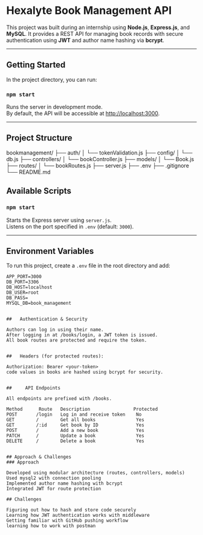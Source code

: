 #  Hexalyte Book Management API

This project was built during an internship using **Node.js**, **Express.js**, and **MySQL**. It provides a REST API for managing book records with secure authentication using **JWT** and author name hashing via **bcrypt**.

---

##  Getting Started

In the project directory, you can run:

### `npm start`

Runs the server in development mode.\
By default, the API will be accessible at [http://localhost:3000](http://localhost:3000).


---

##  Project Structure

bookmanagement/
├── auth/ 
│ └── tokenValidation.js
├── config/ 
│ └── db.js
├── controllers/ 
│ └── bookController.js
├── models/ 
│ └── Book.js
├── routes/ 
│ └── bookRoutes.js
├── server.js 
├── .env 
├── .gitignore
└── README.md

##  Available Scripts

### `npm start`

Starts the Express server using `server.js`.\
Listens on the port specified in `.env` (default: `3000`).

---

##  Environment Variables

To run this project, create a `.env` file in the root directory and add:

```env
APP_PORT=3000
DB_PORT=3306
DB_HOST=localhost
DB_USER=root
DB_PASS=
MYSQL_DB=book_management


##   Authentication & Security

Authors can log in using their name.
After logging in at /books/login, a JWT token is issued.
All book routes are protected and require the token.


##   Headers (for protected routes):

Authorization: Bearer <your-token>
code values in books are hashed using bcrypt for security.


##     API Endpoints

All endpoints are prefixed with /books.

Method	    Route	Description	               Protected
POST	   /login	Log in and receive token	No
GET	       /	    Get all books	            Yes
GET	       /:id	    Get book by ID	            Yes
POST	   /	    Add a new book	            Yes
PATCH	   /	    Update a book	            Yes
DELETE	   /	    Delete a book	            Yes


## Approach & Challenges
### Approach

Developed using modular architecture (routes, controllers, models)
Used mysql2 with connection pooling
Implemented author name hashing with bcrypt
Integrated JWT for route protection

## Challenges

Figuring out how to hash and store code securely
Learning how JWT authentication works with middleware
Getting familiar with GitHub pushing workflow
learning how to work with postman

